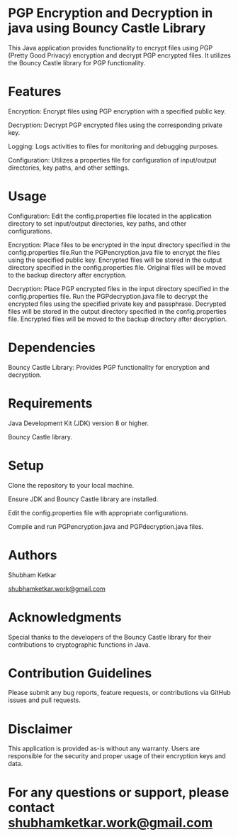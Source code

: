 # PGP Encryption and Decryption in java using Bouncy Castle Library
This Java application provides functionality to encrypt files using PGP (Pretty Good Privacy) encryption and decrypt PGP encrypted files. It utilizes the Bouncy Castle library for PGP functionality.

# Features
Encryption: Encrypt files using PGP encryption with a specified public key.

Decryption: Decrypt PGP encrypted files using the corresponding private key.

Logging: Logs activities to files for monitoring and debugging purposes.

Configuration: Utilizes a properties file for configuration of input/output directories, key paths, and other settings.

# Usage
Configuration: Edit the config.properties file located in the application directory to set input/output directories, key paths, and other configurations. 

Encryption: Place files to be encrypted in the input directory specified in the config.properties file.Run the PGPencryption.java file to encrypt the files using the specified public key. Encrypted files will be stored in the output directory specified in the config.properties file. Original files will be moved to the backup directory after encryption.

Decryption: Place PGP encrypted files in the input directory specified in the config.properties file. Run the PGPdecryption.java file to decrypt the encrypted files using the specified private key and passphrase. Decrypted files will be stored in the output directory specified in the config.properties file.
Encrypted files will be moved to the backup directory after decryption.

# Dependencies
Bouncy Castle Library: Provides PGP functionality for encryption and decryption.

# Requirements
Java Development Kit (JDK) version 8 or higher.

Bouncy Castle library.

# Setup
Clone the repository to your local machine.

Ensure JDK and Bouncy Castle library are installed.

Edit the config.properties file with appropriate configurations.

Compile and run PGPencryption.java and PGPdecryption.java files.

# Authors
Shubham Ketkar

shubhamketkar.work@gmail.com

# Acknowledgments
Special thanks to the developers of the Bouncy Castle library for their contributions to cryptographic functions in Java.

# Contribution Guidelines
Please submit any bug reports, feature requests, or contributions via GitHub issues and pull requests.

# Disclaimer
This application is provided as-is without any warranty. Users are responsible for the security and proper usage of their encryption keys and data.

# For any questions or support, please contact shubhamketkar.work@gmail.com
